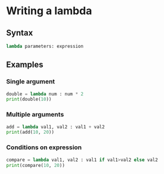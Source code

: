 # Writing a lambda

## Syntax

```python
lambda parameters: expression
```

## Examples

### Single argument

```python
double = lambda num : num * 2
print(double(10))
```

### Multiple arguments

```python
add = lambda val1, val2 : val1 + val2
print(add(10, 20))
```

### Conditions on expression

```python
compare = lambda val1, val2 : val1 if val1>val2 else val2
print(compare(10, 20))
```

